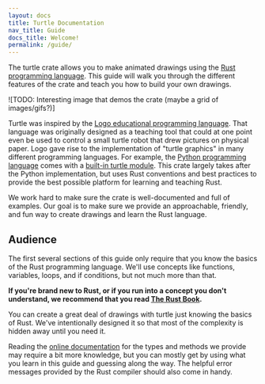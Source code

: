 ```yaml
---
layout: docs
title: Turtle Documentation
nav_title: Guide
docs_title: Welcome!
permalink: /guide/
---
```


The turtle crate allows you to make animated drawings using the [Rust
programming language][rust]. This guide will walk you through the different
features of the crate and teach you how to build your own drawings.

![TODO: Interesting image that demos the crate (maybe a grid of images/gifs?)]

Turtle was inspired by the [Logo educational programming language][logo-lang].
That language was originally designed as a teaching tool that could at one point
even be used to control a small turtle robot that drew pictures on physical
paper. Logo gave rise to the implementation of "turtle graphics" in many
different programming languages. For example, the [Python programming
language][python] comes with a [built-in turtle module][python-turtle]. This
crate largely takes after the Python implementation, but uses Rust conventions
and best practices to provide the best possible platform for learning and
teaching Rust.

We work hard to make sure the crate is well-documented and full of examples. Our
goal is to make sure we provide an approachable, friendly, and fun way to create
drawings and learn the Rust language.

## Audience

The first several sections of this guide only require that you know the basics
of the Rust programming language. We'll use concepts like functions, variables,
loops, and if conditions, but not much more than that.

**If you're brand new to Rust, or if you run into a concept you don't understand,
we recommend that you read [The Rust Book][rust-book].**

You can create a great deal of drawings with turtle just knowing the basics of
Rust. We've intentionally designed it so that most of the complexity is hidden
away until you need it.

Reading the [online documentation][turtle-docs] for the types and methods we
provide may require a bit more knowledge, but you can mostly get by using what
you learn in this guide and guessing along the way. The helpful error messages
provided by the Rust compiler should also come in handy.

[rust]: https://www.rust-lang.org
[rust-book]: https://doc.rust-lang.org/book/
[python]: https://www.python.org
[python-turtle]: https://docs.python.org/3.3/library/turtle.html
[logo-lang]: https://en.wikipedia.org/wiki/Logo_(programming_language)
[turtle-docs]: https://docs.rs/turtle
